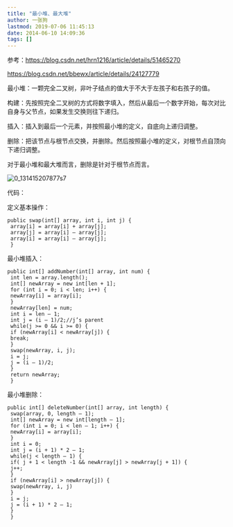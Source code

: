 ```yaml
---
title: "最小堆、最大堆"
author: 一张狗
lastmod: 2019-07-06 11:45:13
date: 2014-06-10 14:09:36
tags: []
---
```



参考：https://blog.csdn.net/hrn1216/article/details/51465270

https://blog.csdn.net/bbewx/article/details/24127779

最小堆：一颗完全二叉树，非叶子结点的值大于不大于左孩子和右孩子的值。

构建：先按照完全二叉树的方式将数字填入，然后从最后一个数字开始，每次对比自身与父节点，如果发生交换则往下递归。

插入：插入到最后一个元素，并按照最小堆的定义，自底向上递归调整。

删除：把该节点与根节点交换，并删除。然后按照最小堆的定义，对根节点自顶向下递归调整。

对于最小堆和最大堆而言，删除是针对于根节点而言。

![0_131415207877s7](http://yizhanggou.top/imgs/2019/07/0_131415207877s7.jpeg)

代码：

定义基本操作：
```
public swap(int[] array, int i, int j) {  
 array[i] = array[i] + array[j];  
 array[j] = array[i] – array[j];  
 array[i] = array[i] – array[j];  
 }
```
最小堆插入：
```
public int[] addNumber(int[] array, int num) {  
 int len = array.length();  
 int[] newArray = new int[len + 1];  
 for (int i = 0; i < len; i++) {  
 newArray[i] = array[i];  
 }  
 newArray[len] = num;  
 int i = len – 1;  
 int j = (i – 1)/2;//j’s parent  
 while(j >= 0 && i >= 0) {  
 if (newArray[i] < newArray[j]) {  
 break;  
 }  
 swap(newArray, i, j);  
 i = j;  
 j = (i – 1)/2;  
 }  
 return newArray;  
 }
```
最小堆删除：
```
public int[] deleteNumber(int[] array, int length) {  
 swap(array, 0, length – 1);  
 int[] newArray = new int[length – 1];  
 for (int i = 0; i < len – 1; i++) {  
 newArray[i] = array[i];  
 }  
 int i = 0;  
 int j = (i + 1) * 2 – 1;  
 while(j < length – 1) {  
 if( j + 1 < length -1 && newArray[j] > newArray[j + 1]) {  
 j++;  
 }  
 if (newArray[i] > newArray[j]) {  
 swap(newArray, i, j)  
 }  
 i = j;  
 j = (i + 1) * 2 – 1;  
 }  
 }
```

